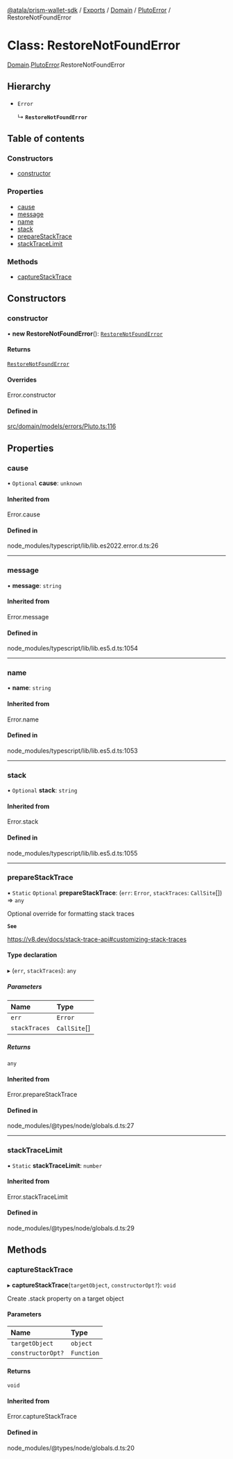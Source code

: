 [@atala/prism-wallet-sdk](../README.md) / [Exports](../modules.md) / [Domain](../modules/Domain.md) / [PlutoError](../modules/Domain.PlutoError.md) / RestoreNotFoundError

# Class: RestoreNotFoundError

[Domain](../modules/Domain.md).[PlutoError](../modules/Domain.PlutoError.md).RestoreNotFoundError

## Hierarchy

- `Error`

  ↳ **`RestoreNotFoundError`**

## Table of contents

### Constructors

- [constructor](Domain.PlutoError.RestoreNotFoundError.md#constructor)

### Properties

- [cause](Domain.PlutoError.RestoreNotFoundError.md#cause)
- [message](Domain.PlutoError.RestoreNotFoundError.md#message)
- [name](Domain.PlutoError.RestoreNotFoundError.md#name)
- [stack](Domain.PlutoError.RestoreNotFoundError.md#stack)
- [prepareStackTrace](Domain.PlutoError.RestoreNotFoundError.md#preparestacktrace)
- [stackTraceLimit](Domain.PlutoError.RestoreNotFoundError.md#stacktracelimit)

### Methods

- [captureStackTrace](Domain.PlutoError.RestoreNotFoundError.md#capturestacktrace)

## Constructors

### constructor

• **new RestoreNotFoundError**(): [`RestoreNotFoundError`](Domain.PlutoError.RestoreNotFoundError.md)

#### Returns

[`RestoreNotFoundError`](Domain.PlutoError.RestoreNotFoundError.md)

#### Overrides

Error.constructor

#### Defined in

[src/domain/models/errors/Pluto.ts:116](https://github.com/hyperledger/identus-edge-agent-sdk-ts/blob/47157819fe5d19bccc5fcc542e98f32706bff6c2/src/domain/models/errors/Pluto.ts#L116)

## Properties

### cause

• `Optional` **cause**: `unknown`

#### Inherited from

Error.cause

#### Defined in

node_modules/typescript/lib/lib.es2022.error.d.ts:26

___

### message

• **message**: `string`

#### Inherited from

Error.message

#### Defined in

node_modules/typescript/lib/lib.es5.d.ts:1054

___

### name

• **name**: `string`

#### Inherited from

Error.name

#### Defined in

node_modules/typescript/lib/lib.es5.d.ts:1053

___

### stack

• `Optional` **stack**: `string`

#### Inherited from

Error.stack

#### Defined in

node_modules/typescript/lib/lib.es5.d.ts:1055

___

### prepareStackTrace

▪ `Static` `Optional` **prepareStackTrace**: (`err`: `Error`, `stackTraces`: `CallSite`[]) => `any`

Optional override for formatting stack traces

**`See`**

https://v8.dev/docs/stack-trace-api#customizing-stack-traces

#### Type declaration

▸ (`err`, `stackTraces`): `any`

##### Parameters

| Name | Type |
| :------ | :------ |
| `err` | `Error` |
| `stackTraces` | `CallSite`[] |

##### Returns

`any`

#### Inherited from

Error.prepareStackTrace

#### Defined in

node_modules/@types/node/globals.d.ts:27

___

### stackTraceLimit

▪ `Static` **stackTraceLimit**: `number`

#### Inherited from

Error.stackTraceLimit

#### Defined in

node_modules/@types/node/globals.d.ts:29

## Methods

### captureStackTrace

▸ **captureStackTrace**(`targetObject`, `constructorOpt?`): `void`

Create .stack property on a target object

#### Parameters

| Name | Type |
| :------ | :------ |
| `targetObject` | `object` |
| `constructorOpt?` | `Function` |

#### Returns

`void`

#### Inherited from

Error.captureStackTrace

#### Defined in

node_modules/@types/node/globals.d.ts:20
